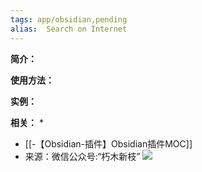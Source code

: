 ```yaml
---
tags: app/obsidian,pending 
alias:  Search on Internet
---
```

**简介：**


**使用方法：**


**实例：**


**相关：**
* 
* [[-【Obsidian-插件】Obsidian插件MOC]]
* 来源：微信公众号:“朽木新枝”
![](https://obsidian-001-1312884387.cos.ap-nanjing.myqcloud.com/ImageBed/20220714210351.png)
